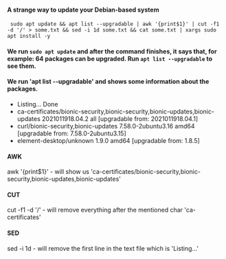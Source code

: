 #### A strange way to update your Debian-based system

``` sudo apt update && apt list --upgradable | awk '{print$1}' | cut -f1 -d '/' > some.txt && sed -i 1d some.txt && cat some.txt | xargs sudo apt install -y```

#### We run ```sudo apt update``` and after the command finishes, it says that, for example: 64 packages can be upgraded. Run ```apt list --upgradable``` to see them.

#### We run 'apt list --upgradable' and shows some information about the packages.

* Listing... Done 
* ca-certificates/bionic-security,bionic-security,bionic-updates,bionic-updates 2021011918.04.2 all [upgradable from: 2021011918.04.1] 
* curl/bionic-security,bionic-updates 7.58.0-2ubuntu3.16 amd64 [upgradable from: 7.58.0-2ubuntu3.15] 
* element-desktop/unknown 1.9.0 amd64 [upgradable from: 1.8.5]

#### AWK 
awk '{print$1}' - will show us 'ca-certificates/bionic-security,bionic-security,bionic-updates,bionic-updates'

#### CUT 
cut -f1 -d '/' - will remove everything after the mentioned char 'ca-certificates'

#### SED 
sed -i 1d - will remove the first line in the text file which is 'Listing...'
